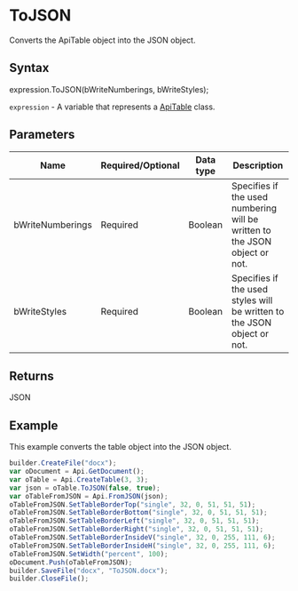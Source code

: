 # ToJSON

Converts the ApiTable object into the JSON object.

## Syntax

expression.ToJSON(bWriteNumberings, bWriteStyles);

`expression` - A variable that represents a [ApiTable](../ApiTable.md) class.

## Parameters

| **Name** | **Required/Optional** | **Data type** | **Description** |
| ------------- | ------------- | ------------- | ------------- |
| bWriteNumberings | Required | Boolean | Specifies if the used numbering will be written to the JSON object or not. |
| bWriteStyles | Required | Boolean | Specifies if the used styles will be written to the JSON object or not. |

## Returns

JSON

## Example

This example converts the table object into the JSON object.

```javascript
builder.CreateFile("docx");
var oDocument = Api.GetDocument();
var oTable = Api.CreateTable(3, 3);
var json = oTable.ToJSON(false, true);
var oTableFromJSON = Api.FromJSON(json);
oTableFromJSON.SetTableBorderTop("single", 32, 0, 51, 51, 51);
oTableFromJSON.SetTableBorderBottom("single", 32, 0, 51, 51, 51);
oTableFromJSON.SetTableBorderLeft("single", 32, 0, 51, 51, 51);
oTableFromJSON.SetTableBorderRight("single", 32, 0, 51, 51, 51);
oTableFromJSON.SetTableBorderInsideV("single", 32, 0, 255, 111, 6);
oTableFromJSON.SetTableBorderInsideH("single", 32, 0, 255, 111, 6);
oTableFromJSON.SetWidth("percent", 100);
oDocument.Push(oTableFromJSON);
builder.SaveFile("docx", "ToJSON.docx");
builder.CloseFile();
```